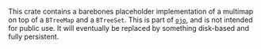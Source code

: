 This crate contains a barebones placeholder implementation of a multimap on top
of a `BTreeMap` and a `BTreeSet`.  This is part of
[`ojo`](https://github.com/jneem/ojo), and is not intended for public use. It
will eventually be replaced by something disk-based and fully persistent.
